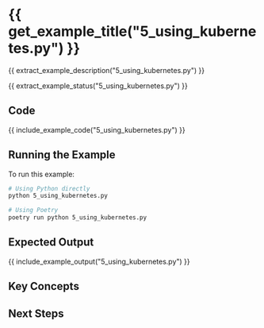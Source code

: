 # {{ get_example_title("5_using_kubernetes.py") }}

{{ extract_example_description("5_using_kubernetes.py") }}

{{ extract_example_status("5_using_kubernetes.py") }}

## Code

{{ include_example_code("5_using_kubernetes.py") }}

## Running the Example

To run this example:

```bash
# Using Python directly
python 5_using_kubernetes.py

# Using Poetry
poetry run python 5_using_kubernetes.py
```

## Expected Output

{{ include_example_output("5_using_kubernetes.py") }}

## Key Concepts

<!-- This section should be manually filled in with key concepts demonstrated by the example -->

## Next Steps

<!-- This section should be manually filled in with links to related examples or documentation --> 
